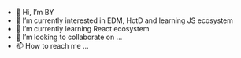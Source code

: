 - 👋 Hi, I’m BY
- 👀 I’m currently interested in EDM, HotD and learning JS ecosystem
- 🌱 I’m currently learning React ecosystem
- 💞️ I’m looking to collaborate on ...
- 📫 How to reach me ...

<!---
mg86837242/mg86837242 is a ✨ special ✨ repository because its `README.md` (this file) appears on your GitHub profile.
You can click the Preview link to take a look at your changes.
--->
